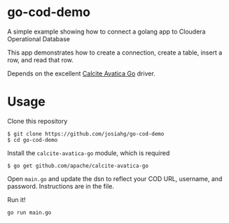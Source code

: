 # go-cod-demo

A simple example showing how to connect a golang app to Cloudera Operational Database

This app demonstrates how to create a connection, create a table, insert a row, and read that row.

Depends on the excellent [Calcite Avatica Go](https://github.com/apache/calcite-avatica-go) driver.

# Usage

Clone this repository

```
$ git clone https://github.com/josiahg/go-cod-demo
$ cd go-cod-demo
```

Install the `calcite-avatica-go` module, which is required

```
$ go get github.com/apache/calcite-avatica-go
```

Open `main.go` and update the dsn to reflect your COD URL, username, and password. Instructions are in the file.

Run it!

```
go run main.go
```
